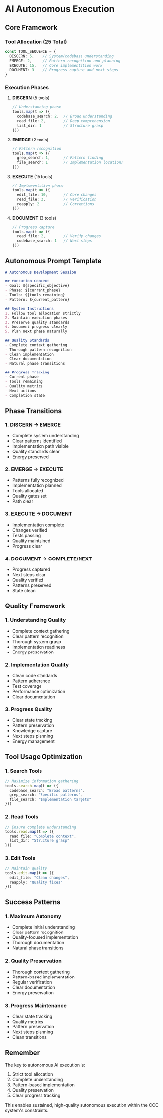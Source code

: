 # AI Autonomous Execution

## Core Framework

### Tool Allocation (25 Total)
```typescript
const TOOL_SEQUENCE = {
  DISCERN: 5,    // System/codebase understanding
  EMERGE: 2,     // Pattern recognition and planning
  EXECUTE: 15,   // Core implementation work
  DOCUMENT: 3    // Progress capture and next steps
}
```

### Execution Phases

1. **DISCERN** (5 tools)
   ```typescript
   // Understanding phase
   tools.map(t => ({
     codebase_search: 2,  // Broad understanding
     read_file: 2,        // Deep comprehension
     list_dir: 1          // Structure grasp
   }))
   ```

2. **EMERGE** (2 tools)
   ```typescript
   // Pattern recognition
   tools.map(t => ({
     grep_search: 1,      // Pattern finding
     file_search: 1       // Implementation locations
   }))
   ```

3. **EXECUTE** (15 tools)
   ```typescript
   // Implementation phase
   tools.map(t => ({
     edit_file: 10,       // Core changes
     read_file: 3,        // Verification
     reapply: 2           // Corrections
   }))
   ```

4. **DOCUMENT** (3 tools)
   ```typescript
   // Progress capture
   tools.map(t => ({
     read_file: 2,        // Verify changes
     codebase_search: 1   // Next steps
   }))
   ```

## Autonomous Prompt Template

```markdown
# Autonomous Development Session

## Execution Context
- Goal: ${specific_objective}
- Phase: ${current_phase}
- Tools: ${tools_remaining}
- Pattern: ${current_pattern}

## System Instructions
1. Follow tool allocation strictly
2. Maintain execution phases
3. Preserve quality standards
4. Document progress clearly
5. Plan next phase naturally

## Quality Standards
- Complete context gathering
- Thorough pattern recognition
- Clean implementation
- Clear documentation
- Natural phase transitions

## Progress Tracking
- Current phase
- Tools remaining
- Quality metrics
- Next actions
- Completion state
```

## Phase Transitions

### 1. DISCERN → EMERGE
- Complete system understanding
- Clear patterns identified
- Implementation path visible
- Quality standards clear
- Energy preserved

### 2. EMERGE → EXECUTE
- Patterns fully recognized
- Implementation planned
- Tools allocated
- Quality gates set
- Path clear

### 3. EXECUTE → DOCUMENT
- Implementation complete
- Changes verified
- Tests passing
- Quality maintained
- Progress clear

### 4. DOCUMENT → COMPLETE/NEXT
- Progress captured
- Next steps clear
- Quality verified
- Patterns preserved
- State clean

## Quality Framework

### 1. Understanding Quality
- Complete context gathering
- Clear pattern recognition
- Thorough system grasp
- Implementation readiness
- Energy preservation

### 2. Implementation Quality
- Clean code standards
- Pattern adherence
- Test coverage
- Performance optimization
- Clear documentation

### 3. Progress Quality
- Clear state tracking
- Pattern preservation
- Knowledge capture
- Next steps planning
- Energy management

## Tool Usage Optimization

### 1. Search Tools
```typescript
// Maximize information gathering
tools.search.map(t => ({
  codebase_search: "Broad patterns",
  grep_search: "Specific patterns",
  file_search: "Implementation targets"
}))
```

### 2. Read Tools
```typescript
// Ensure complete understanding
tools.read.map(t => ({
  read_file: "Complete context",
  list_dir: "Structure grasp"
}))
```

### 3. Edit Tools
```typescript
// Maintain quality
tools.edit.map(t => ({
  edit_file: "Clean changes",
  reapply: "Quality fixes"
}))
```

## Success Patterns

### 1. Maximum Autonomy
- Complete initial understanding
- Clear pattern recognition
- Quality-focused implementation
- Thorough documentation
- Natural phase transitions

### 2. Quality Preservation
- Thorough context gathering
- Pattern-based implementation
- Regular verification
- Clear documentation
- Energy preservation

### 3. Progress Maintenance
- Clear state tracking
- Quality metrics
- Pattern preservation
- Next steps planning
- Clean transitions

## Remember

The key to autonomous AI execution is:
1. Strict tool allocation
2. Complete understanding
3. Pattern-based implementation
4. Quality preservation
5. Clear progress tracking

This enables sustained, high-quality autonomous execution within the CCC system's constraints. 